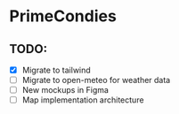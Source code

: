 # PrimeCondies

## TODO:

- [x] Migrate to tailwind
- [ ] Migrate to open-meteo for weather data
- [ ] New mockups in Figma
- [ ] Map implementation architecture
